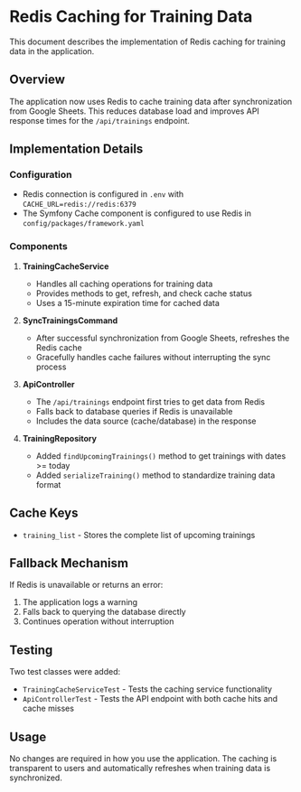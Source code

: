 # Redis Caching for Training Data

This document describes the implementation of Redis caching for training data in the application.

## Overview

The application now uses Redis to cache training data after synchronization from Google Sheets. This reduces database load and improves API response times for the `/api/trainings` endpoint.

## Implementation Details

### Configuration

- Redis connection is configured in `.env` with `CACHE_URL=redis://redis:6379`
- The Symfony Cache component is configured to use Redis in `config/packages/framework.yaml`

### Components

1. **TrainingCacheService**
   - Handles all caching operations for training data
   - Provides methods to get, refresh, and check cache status
   - Uses a 15-minute expiration time for cached data

2. **SyncTrainingsCommand**
   - After successful synchronization from Google Sheets, refreshes the Redis cache
   - Gracefully handles cache failures without interrupting the sync process

3. **ApiController**
   - The `/api/trainings` endpoint first tries to get data from Redis
   - Falls back to database queries if Redis is unavailable
   - Includes the data source (cache/database) in the response

4. **TrainingRepository**
   - Added `findUpcomingTrainings()` method to get trainings with dates >= today
   - Added `serializeTraining()` method to standardize training data format

## Cache Keys

- `training_list` - Stores the complete list of upcoming trainings

## Fallback Mechanism

If Redis is unavailable or returns an error:
1. The application logs a warning
2. Falls back to querying the database directly
3. Continues operation without interruption

## Testing

Two test classes were added:
- `TrainingCacheServiceTest` - Tests the caching service functionality
- `ApiControllerTest` - Tests the API endpoint with both cache hits and cache misses

## Usage

No changes are required in how you use the application. The caching is transparent to users and automatically refreshes when training data is synchronized.